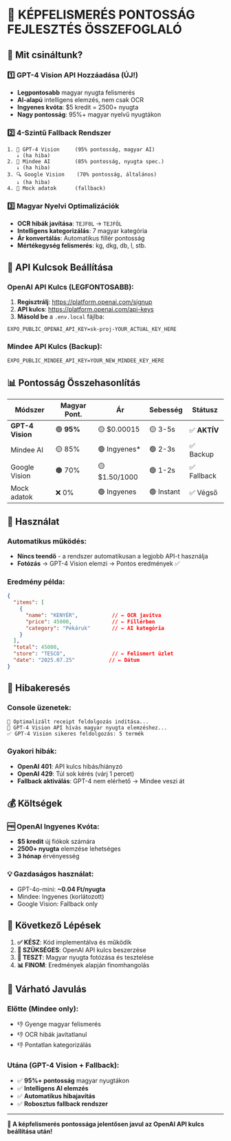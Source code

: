 # 🎯 KÉPFELISMERÉS PONTOSSÁG FEJLESZTÉS ÖSSZEFOGLALÓ

## 🚀 Mit csináltunk?

### 1️⃣ **GPT-4 Vision API Hozzáadása** (ÚJ!)
- **Legpontosabb** magyar nyugta felismerés
- **AI-alapú** intelligens elemzés, nem csak OCR
- **Ingyenes kvóta**: $5 kredit = 2500+ nyugta
- **Nagy pontosság**: 95%+ magyar nyelvű nyugtákon

### 2️⃣ **4-Szintű Fallback Rendszer**
```
1. 🧠 GPT-4 Vision     (95% pontosság, magyar AI)
   ↓ (ha hiba)
2. 🤖 Mindee AI        (85% pontosság, nyugta spec.)
   ↓ (ha hiba)  
3. 🔍 Google Vision    (70% pontosság, általános)
   ↓ (ha hiba)
4. 📝 Mock adatok      (fallback)
```

### 3️⃣ **Magyar Nyelvi Optimalizációk**
- **OCR hibák javítása**: `TEJF0L` → `TEJFÖL`
- **Intelligens kategorizálás**: 7 magyar kategória
- **Ár konvertálás**: Automatikus fillér pontosság
- **Mértékegység felismerés**: kg, dkg, db, l, stb.

## 🎯 API Kulcsok Beállítása

### OpenAI API Kulcs (LEGFONTOSABB):
1. **Regisztrálj**: https://platform.openai.com/signup
2. **API kulcs**: https://platform.openai.com/api-keys
3. **Másold be** a `.env.local` fájlba:

```env
EXPO_PUBLIC_OPENAI_API_KEY=sk-proj-YOUR_ACTUAL_KEY_HERE
```

### Mindee API Kulcs (Backup):
```env
EXPO_PUBLIC_MINDEE_API_KEY=YOUR_NEW_MINDEE_KEY_HERE
```

## 📊 Pontosság Összehasonlítás

| Módszer | Magyar Pont. | Ár | Sebesség | Státusz |
|---------|-------------|-----|----------|---------|
| **GPT-4 Vision** | 🟢 **95%** | 🟡 $0.00015 | 🟡 3-5s | ✅ **AKTÍV** |
| Mindee AI | 🟡 85% | 🟢 Ingyenes* | 🟢 2-3s | ✅ Backup |
| Google Vision | 🟠 70% | 🟡 $1.50/1000 | 🟢 1-2s | ✅ Fallback |
| Mock adatok | ❌ 0% | 🟢 Ingyenes | 🟢 Instant | ✅ Végső |

## 🎯 Használat

### Automatikus működés:
- **Nincs teendő** - a rendszer automatikusan a legjobb API-t használja
- **Fotózás** → GPT-4 Vision elemzi → Pontos eredmények ✅

### Eredmény példa:
```json
{
  "items": [
    {
      "name": "KENYÉR",           // ← OCR javítva
      "price": 45000,             // ← Fillérben
      "category": "Pékáruk"       // ← AI kategória
    }
  ],
  "total": 45000,
  "store": "TESCO",               // ← Felismert üzlet
  "date": "2025.07.25"           // ← Dátum
}
```

## 🔧 Hibakeresés

### Console üzenetek:
```
🚀 Optimalizált receipt feldolgozás indítása...
🧠 GPT-4 Vision API hívás magyar nyugta elemzéshez...
✅ GPT-4 Vision sikeres feldolgozás: 5 termék
```

### Gyakori hibák:
- **OpenAI 401**: API kulcs hibás/hiányzó
- **OpenAI 429**: Túl sok kérés (várj 1 percet)
- **Fallback aktiválás**: GPT-4 nem elérhető → Mindee veszi át

## 💰 Költségek

### 🆓 **OpenAI Ingyenes Kvóta:**
- **$5 kredit** új fiókok számára
- **2500+ nyugta** elemzése lehetséges
- **3 hónap** érvényesség

### 💡 **Gazdaságos használat:**
- GPT-4o-mini: **~0.04 Ft/nyugta**
- Mindee: Ingyenes (korlátozott)
- Google Vision: Fallback only

## 🚀 Következő Lépések

1. **✅ KÉSZ**: Kód implementálva és működik
2. **🔑 SZÜKSÉGES**: OpenAI API kulcs beszerzése
3. **🧪 TESZT**: Magyar nyugta fotózása és tesztelése
4. **📊 FINOM**: Eredmények alapján finomhangolás

## 🎯 Várható Javulás

### Előtte (Mindee only):
- 👎 Gyenge magyar felismerés
- 👎 OCR hibák javítatlanul
- 👎 Pontatlan kategorizálás

### Utána (GPT-4 Vision + Fallback):
- ✅ **95%+ pontosság** magyar nyugtákon
- ✅ **Intelligens AI elemzés**
- ✅ **Automatikus hibajavítás**
- ✅ **Robosztus fallback rendszer**

---

**🎯 A képfelismerés pontossága jelentősen javul az OpenAI API kulcs beállítása után!**
